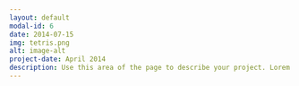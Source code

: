 ```yaml
---
layout: default
modal-id: 6
date: 2014-07-15
img: tetris.png
alt: image-alt
project-date: April 2014
description: Use this area of the page to describe your project. Lorem ipsum dolor sit amet, consectetur adipisicing elit. Mollitia neque assumenda ipsam nihil, molestias magnam, recusandae quos quis inventore quisquam velit asperiores, vitae? Reprehenderit soluta, eos quod consequuntur itaque. Nam.
---
```

